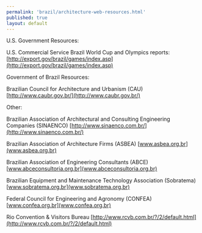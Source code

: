 ```yaml
---
permalink: 'brazil/architecture-web-resources.html'
published: true
layout: default
---
```

U.S. Government Resources:

U.S. Commercial Service Brazil World Cup and Olympics reports: 
[http://export.gov/brazil/games/index.asp](http://export.gov/brazil/games/index.asp)

Government of Brazil Resources:

Brazilian Council for Architecture and Urbanism (CAU) 
[http://www.caubr.gov.br/](http://www.caubr.gov.br/) 

Other:

Brazilian Association of Architectural and Consulting Engineering Companies (SINAENCO)
[http://www.sinaenco.com.br/](http://www.sinaenco.com.br/)

Brazilian Association of Architecture Firms (ASBEA) 
[www.asbea.org.br](www.asbea.org.br) 

Brazilian Association of Engineering Consultants (ABCE) 
[www.abceconsultoria.org.br](www.abceconsultoria.org.br) 

Brazilian Equipment and Maintenance Technology Association (Sobratema) 
[www.sobratema.org.br](www.sobratema.org.br) 

Federal Council for Engineering and Agronomy (CONFEA) 
[www.confea.org.br](www.confea.org.br) 

Rio Convention & Visitors Bureau 
[http://www.rcvb.com.br/?/2/default.html](http://www.rcvb.com.br/?/2/default.html)
